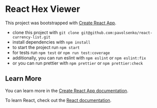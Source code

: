 # React Hex Viewer

This project was bootstrapped with [Create React App](https://github.com/facebook/create-react-app).

- clone this project with `git clone git@github.com:pavolsenko/react-currency-list.git`
- install dependencies with `npm install`
- to start the project run `npm start`
- for tests run `npm test` or `npm run test:coverage`
- additionally, you can run eslint with `npm eslint` or `npm eslint:fix`
- or you can run prettier with `npm prettier` or `npm prettier:check`
## Learn More

You can learn more in the [Create React App documentation](https://facebook.github.io/create-react-app/docs/getting-started).

To learn React, check out the [React documentation](https://reactjs.org/).
